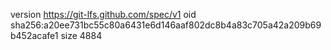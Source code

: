 version https://git-lfs.github.com/spec/v1
oid sha256:a20ee731bc55c80a6431e6d146aaf802dc8b4a83c705a42a209b69b452acafe1
size 4884
